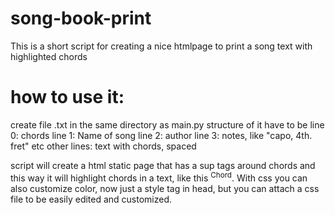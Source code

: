 # song-book-print
This is a short script for creating a nice htmlpage to print a song text with highlighted chords

# how to use it:
  create file .txt in the same directory as main.py
  structure of it have to be
  line 0: chords
  line 1: Name of song
  line 2: author
  line 3: notes, like "capo, 4th. fret" etc
  other lines: text with chords, spaced
  
  script will create a html static page that has a sup tags around chords and this way it will highlight chords in a text, like this <sup> Chord</sup>. With css you can also customize color, now just a style tag in head, but you can attach a css file to be easily edited and customized. 
